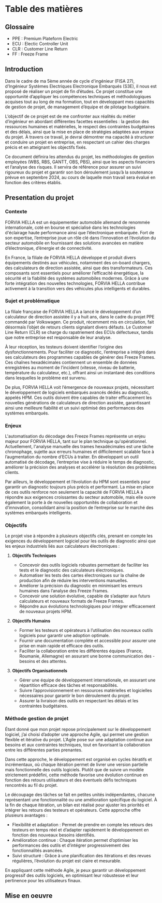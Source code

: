 # **Table des matières**

## **Glossaire**

- PPE : Premium Plateform Electric
- ECU : Electic Controller Unit
- CLR : Customer Line Return
- FF : Freeze Frame

## **Introduction**

Dans le cadre de ma 5ème année de cycle d'ingénieur (FISA 27), d’Ingénieur Systèmes Electriques Electronique Embarqués (S3E), il nous est proposé de réaliser un projet de fin d’études. Ce projet constitue une opportunité d’appliquer les compétences techniques et méthodologiques acquises tout au long de ma formation, tout en développant mes capacités de gestion de projet, de management d’équipe et de pilotage budgétaire.

L’objectif de ce projet est de me confronter aux réalités du métier d’ingénieur en abordant différentes facettes essentielles : la gestion des ressources humaines et matérielles, le respect des contraintes budgétaires et des délais, ainsi que la mise en place de stratégies adaptées aux enjeux du projet. À travers ce travail, je devrai démontrer ma capacité à structurer et conduire un projet en entreprise, en respectant un cahier des charges précis et en atteignant les objectifs fixés.

Ce document définira les attendus du projet, les méthodologies de gestion employées (WBS, RBS, GANTT, OBS, PBS), ainsi que les aspects financiers et l’analyse des risques. Il servira de référence pour assurer un suivi rigoureux du projet et garantir son bon déroulement jusqu’à la soutenance prévue en septembre 2024, au cours de laquelle mon travail sera évalué en fonction des critères établis.

## **Presentation du projet**

### **Contexte**

FORVIA HELLA est un équipementier automobile allemand de renommée internationale, coté en bourse et spécialisé dans les technologies d'éclairage haute performance ainsi que l’électronique embarquée. Fort de son expertise, l’entreprise joue un rôle clé dans l’innovation et l’évolution du secteur automobile en fournissant des solutions avancées en matière d’électronique, d’énergie et de connectivité.

En France, la filiale de FORVIA HELLA développe et produit divers équipements destinés aux véhicules, notamment des on-board chargers, des calculateurs de direction assistée, ainsi que des transformateurs. Ces composants sont essentiels pour améliorer l’efficacité énergétique, la sécurité et la fiabilité des systèmes automobiles modernes. Grâce à une forte intégration des nouvelles technologies, FORVIA HELLA contribue activement à la transition vers des véhicules plus intelligents et durables.

### **Sujet et problématique**

La filiale française de FORVIA HELLA a lancé le développement d’un calculateur de direction assistée il y a huit ans, dans le cadre du projet PPE commandé par Volkswagen. Ce produit, récemment mis en circulation, fait désormais l’objet de retours clients signalant divers défauts. Le Customer Line Return (CLR) se charge du rapatriement des ECUs défectueux, tandis que notre entreprise est responsable de leur analyse.

À leur réception, les testeurs doivent identifier l’origine des dysfonctionnements. Pour faciliter ce diagnostic, l’entreprise a intégré dans ses calculateurs des programmes capables de générer des Freeze Frames. Ces chaînes hexadécimales contiennent un ensemble de données enregistrées au moment de l’incident (vitesse, niveau de batterie, température du calculateur, etc.), offrant ainsi un instantané des conditions dans lesquelles le problème est survenu.

De plus, FORVIA HELLA voit l’émergence de nouveaux projets, nécessitant le développement de logiciels embarqués avancés dédiés au diagnostic, appelés HPM. Ces outils doivent être capables de traiter efficacement les nouvelles générations de calculateurs de direction assistée, garantissant ainsi une meilleure fiabilité et un suivi optimisé des performances des systèmes embarqués.

### **Enjeux**

L'automatisation du décodage des Freeze Frames représente un enjeu majeur pour FORVIA HELLA, tant sur le plan technique qu'opérationnel. Actuellement, l'analyse manuelle des trames hexadécimales est une tâche chronophage, sujette aux erreurs humaines et difficilement scalable face à l’augmentation du nombre d’ECUs à traiter. En développant un outil automatisé de décodage, l’entreprise vise à réduire le temps de diagnostic, améliorer la précision des analyses et accélérer la résolution des problèmes clients.

Par ailleurs, le développement et l’évolution du HPM sont essentiels pour garantir un diagnostic toujours plus précis et performant. La mise en place de ces outils renforce non seulement la capacité de FORVIA HELLA à répondre aux exigences croissantes du secteur automobile, mais elle ouvre également la porte à de nouvelles opportunités de collaboration et d’innovation, consolidant ainsi la position de l’entreprise sur le marché des systèmes embarqués intelligents.

### **Objectifs**

Le projet vise à répondre à plusieurs objectifs clés, prenant en compte les exigences du développement logiciel pour les outils de diagnostic ainsi que les enjeux industriels liés aux calculateurs électroniques :

1. **Objectifs Techniques**

    - Concevoir des outils logiciels robustes permettant de faciliter les tests et le diagnostic des calculateurs électroniques.
    - Automatiser les tests des cartes électroniques sur la chaîne de production afin de réduire les interventions manuelles.
    - Améliorer la précision du diagnostic en minimisant les erreurs humaines dans l’analyse des Freeze Frames.
    - Concevoir une solution évolutive, capable de s’adapter aux futurs calculateurs et nouveaux formats de Freeze Frames.
    - Répondre aux évolutions technologiques pour intégrer efficacement de nouveaux projets HPM.

2. **Objectifs Humains**

    - Former les testeurs et opérateurs à l’utilisation des nouveaux outils logiciels pour garantir une adoption optimale.
    - Fournir une documentation complète et accessible pour assurer une prise en main rapide et efficace des outils.
    - Faciliter la collaboration entre les différentes équipes (France, Roumanie, Allemagne) en assurant une bonne communication des - besoins et des attentes.

3. **Objectifs Organisationnels**

    - Gérer une équipe de développement internationale, en assurant une répartition efficace des tâches et responsabilités.
    - Suivre l’approvisionnement en ressources matérielles et logicielles nécessaires pour garantir le bon déroulement du projet.
    - Assurer la livraison des outils en respectant les délais et les contraintes budgétaires.

### **Méthode gestion de projet**

Étant donné que mon projet repose principalement sur le développement logiciel, j’ai choisi d’adopter une approche Agile, qui permet une gestion flexible et itérative du projet. L’Agile pose sur une adaptation continue aux besoins et aux contraintes techniques, tout en favorisant la collaboration entre les différentes parties prenantes.

Dans cette approche, le développement est organisé en cycles itératifs et incrémentaux, où chaque itération permet de livrer une version partielle mais fonctionnelle des outils logiciels. Plutôt que de suivre un modèle strictement prédéfini, cette méthode favorise une évolution continue en fonction des retours utilisateurs et des éventuels défis techniques rencontrés au fil du projet.

Le découpage des tâches se fait en petites unités indépendantes, chacune représentant une fonctionnalité ou une amélioration spécifique du logiciel. À la fin de chaque itération, un bilan est réalisé pour ajuster les priorités et intégrer les retours des testeurs et opérateurs. Cette approche offre plusieurs avantages :

- Flexibilité et adaptation : Permet de prendre en compte les retours des testeurs en temps réel et d’adapter rapidement le développement en fonction des nouveaux besoins identifiés.
- Amélioration continue : Chaque itération permet d’optimiser les performances des outils et d’intégrer progressivement des fonctionnalités avancées.
- Suivi structuré : Grâce à une planification des itérations et des revues régulières, l’évolution du projet est claire et mesurable.

En appliquant cette méthode Agile, je peux garantir un développement progressif des outils logiciels, en optimisant leur robustesse et leur pertinence pour les utilisateurs finaux.

## **Mise en oeuvre**

